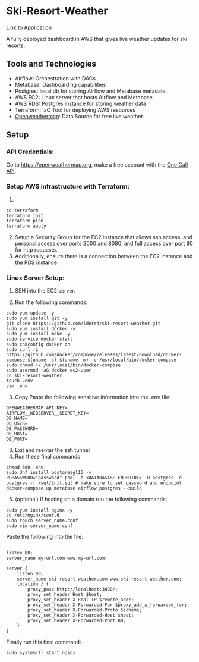 # Ski-Resort-Weather


[Link to Application]([http://ski-resort-weather.com](http://ski-resort-weather.com/public/dashboard/6f9e1bf5-a3ac-4764-b298-69a6ecd642bc))

A fully deployed dashboard in AWS that gives live weather updates for ski resorts.

## Tools and Technologies
- Airflow: Orchestration with DAGs
- Metabase: Dashboarding capabilities
- Postgres: local db for storing Airflow and Metabase metadata
- AWS EC2: Linux server that hosts Airflow and Metabase
- AWS RDS: Postgres instance for storing weather data
- Terraform: IaC Tool for deploying AWS resources
- [Openweathermap](https://openweathermap.org/): Data Source for free live weather.


## Setup

### API Credentials:

Go to https://openweathermap.org, make a free account with the [One Call API](https://openweathermap.org/api/one-call-3).

### Setup AWS infrastructure with Terraform:
1. 
```
cd terraform
terraform init
terraform plan
terraform apply
```
2. Setup a Security Group for the EC2 instance that allows ssh access, and personal access over ports 3000 and 8080, and full access over port 80 for http requests.
3. Additionally, ensure there is a connection between the EC2 instance and the RDS instance.

### Linux Server Setup:
1. SSH into the EC2 server.

2. Run the following commands:
```
sudo yum update -y
sudo yum install git -y
git clone https://github.com/lderr4/ski-resort-weather.git
sudo yum install docker -y
sudo yum install make -y
sudo service docker start
sudo chkconfig docker on
sudo curl -L https://github.com/docker/compose/releases/latest/download/docker-compose-$(uname -s)-$(uname -m) -o /usr/local/bin/docker-compose
sudo chmod +x /usr/local/bin/docker-compose
sudo usermod -aG docker ec2-user
cd ski-resort-weather
touch .env
vim .env
```
3. Copy Paste the following sensitive information into the .env file:
```
OPENWEATHERMAP_API_KEY=
AIRFLOW__WEBSERVER__SECRET_KEY=
DB_NAME=
DB_USER=
DB_PASSWORD=
DB_HOST=
DB_PORT=
```
3. Exit and reenter the ssh tunnel
4. Run these final commands
```
chmod 600 .env
sudo dnf install postgresql15 -y
PGPASSWORD="password" psql -h <DATABASASE-ENDPOINT> -U postgres -d postgres -f /sql/init.sql # make sure to set password and endpoint
docker-compose up metabase airflow postgres --build
```
5. (optional) If hosting on a domain run the following commands:
```
sudo yum install nginx -y
cd /etc/nginx/conf.d
sudo touch server_name.conf
sudo vim server_name.conf
```
Paste the following into the file:
```

listen 80;
server_name my-url.com www.my-url.com;

server {
    listen 80;
    server_name ski-resort-weather.com www.ski-resort-weather.com;
    location / {
        proxy_pass http://localhost:3000/;
        proxy_set_header Host $host;
        proxy_set_header X-Real-IP $remote_addr;
        proxy_set_header X-Forwarded-For $proxy_add_x_forwarded_for;
        proxy_set_header X-Forwarded-Proto $scheme;
        proxy_set_header X-Forwarded-Host $host;
        proxy_set_header X-Forwarded-Port 80;
    }
}
```
Finally run this final command:
```
sudo systemctl start nginx
```








